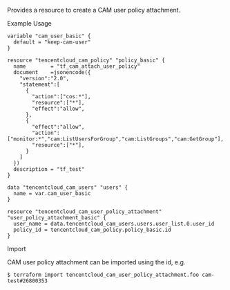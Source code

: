 Provides a resource to create a CAM user policy attachment.

Example Usage

```hcl
variable "cam_user_basic" {
  default = "keep-cam-user"
}

resource "tencentcloud_cam_policy" "policy_basic" {
  name        = "tf_cam_attach_user_policy"
  document    =jsonencode({
    "version":"2.0",
    "statement":[
      {
        "action":["cos:*"],
        "resource":["*"],
        "effect":"allow",
      },
      {
        "effect":"allow",
        "action":["monitor:*","cam:ListUsersForGroup","cam:ListGroups","cam:GetGroup"],
        "resource":["*"],
      }
    ]
  })
  description = "tf_test"
}

data "tencentcloud_cam_users" "users" {
  name = var.cam_user_basic
}

resource "tencentcloud_cam_user_policy_attachment" "user_policy_attachment_basic" {
  user_name = data.tencentcloud_cam_users.users.user_list.0.user_id
  policy_id = tencentcloud_cam_policy.policy_basic.id
}
```

Import

CAM user policy attachment can be imported using the id, e.g.

```
$ terraform import tencentcloud_cam_user_policy_attachment.foo cam-test#26800353
```